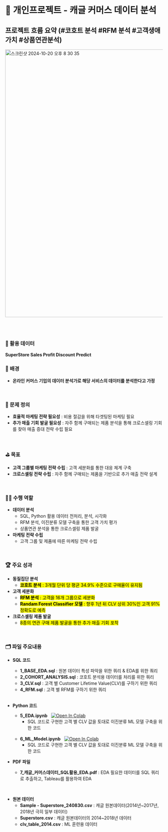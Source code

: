 # 🛒 개인프로젝트 - 캐글 커머스 데이터 분석 
## 프로젝트 흐름 요약 (#코호트 분석 #RFM 분석 #고객생애가치 #상품연관분석)

<img width="853" alt="스크린샷 2024-10-20 오후 8 30 35" src="https://github.com/user-attachments/assets/b0774edf-cb7b-452a-be5c-3d21e768d5bf">


<br><br>
### 🎁 활용 데이터
**SuperStore Sales Profit Discount Predict** 

### 🔎 배경
- **온라인 커머스 기업의 데이터 분석가로 해당 서비스의 데이터를 분석한다고 가정**
<br>

### 📌 문제 정의
  - **효율적 마케팅 전략 필요성** : 비용 절감을 위해 타겟팅된 마케팅 필요
  - **추가 매출 기회 발굴 필요성** : 자주 함께 구매되는 제품 분석을 통해 크로스셀링 기회를 찾아 매출 증대 전략 수립 필요
<br>

### ⛳ 목표
  - **고객 그룹별 마케팅 전략 수립** : 고객 세분화를 통한 대응 체계 구축
  - **크로스셀링 전략 수립** : 자주 함께 구매되는 제품을 기반으로 추가 매출 전략 설계
<br> 

### 👨‍💻 수행 역할
  - **데이터 분석**
      - SQL, Python 활용 데이터 전처리, 분석, 시각화
      - RFM 분석, 이진분류 모델 구축을 통한 고객 가치 평가
      - 상품연관 분석을 통한 크로스셀링 제품 발굴
  - **마케팅 전략 수립**
      - 고객 그룹 및 제품에 따른 마케팅 전략 수립
<br>  

### 🏆 주요 성과
  - **동질집단 분석**
      - <mark>**코호트 분석** : 3개월 단위 당 평균 34.9% 수준으로 구매율이 유지됨</mark>
  - **고객 세분화**
      - <mark>**RFM 분석** : 고객을 16개 그룹으로 세분화</mark>
      - <mark>**Randam Forest Classifier 모델** : 향후 1년 뒤 CLV 상위 30%인 고객 91% 정확도로 예측</mark>
 - **크로스셀링 제품 발굴**
      - <mark>8종의 연관 구매 제품 발굴을 통한 추가 매출 기회 포착</mark>
<br>

### 🗂 파일 주요내용
- **SQL 코드**
  - **1_BASE_EDA.sql** : 원본 데이터 특성 파악을 위한 쿼리 & EDA를 위한 쿼리
  - **2_COHORT_ANALYSIS.sql** : 코호트 분석용 데이터를 처리를 위한 쿼리
  - **3_CLV.sql** : 고객 별 Customer Lifetime Value(CLV)를 구하기 위한 쿼리
  - **4_RFM.sql** : 고객 별 RFM를 구하기 위한 쿼리
<br><br>

- **Python 코드** 
  - **5_EDA.ipynb** &nbsp; [![Open In Colab](https://colab.research.google.com/assets/colab-badge.svg)](https://drive.google.com/file/d/1wG-3oY3yQglpCxPYsfXkkhi0EGp2Jpn2/view?usp=sharing)
    - SQL 코드로 구현한 고객 별 CLV 값을 토대로 이진분류 ML 모델 구축을 위한 코드
  <br>
  
  - **6_ML_Model.ipynb** &nbsp; [![Open In Colab](https://colab.research.google.com/assets/colab-badge.svg)](https://drive.google.com/file/d/1jndZPStfiPDCMHhrtXWncj3joCnKQopl/view?usp=sharing)
    - SQL 코드로 구현한 고객 별 CLV 값을 토대로 이진분류 ML 모델 구축을 위한 코드
 
- **PDF 파일**
  - **7_캐글_커머스데이터_SQL활용_EDA.pdf** : EDA 필요한 데이터를 SQL 쿼리로 추출하고, Tableau를 활용하여 EDA
<br>
 
- **원본 데이터**
  - **Sample - Superstore_240830.csv** : 캐글 원본데이터(2014년~2017년, 2018년 극히 일부 데이터)
  - **Superstore.csv** : 캐글 원본데이터의 2014~2018년 데이터
  - **clv_table_2014.csv** : ML 훈련용 데이터
  
<br><br><br>

